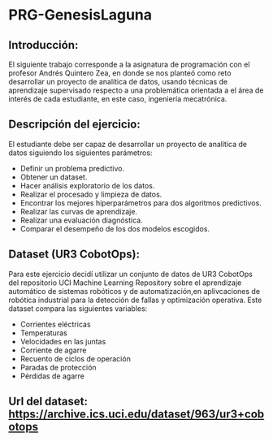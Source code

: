 # PRG-GenesisLaguna
## Introducción:

El siguiente trabajo corresponde a la asignatura de programación con el profesor Andrés Quintero Zea, en donde se nos planteó como reto desarrollar un proyecto de analítica de datos, usando técnicas de aprendizaje supervisado respecto a una problemática orientada a el área de interés de cada estudiante, en este caso, ingeniería mecatrónica.

## Descripción del ejercicio:

El estudiante debe ser capaz de   desarrollar un proyecto de analítica de datos siguiendo los siguientes parámetros: 
- Definir un problema predictivo.
- Obtener un dataset.
- Hacer análisis exploratorio de los datos.
- Realizar el procesado y limpieza de datos.
- Encontrar los mejores hiperparámetros para dos algoritmos predictivos.
- Realizar las curvas de aprendizaje.
- Realizar una evaluación diagnóstica.
- Comparar el desempeño de los dos modelos escogidos.

## Dataset (UR3 CobotOps):

Para  este ejercicio decidí utilizar un conjunto de datos de UR3 CobotOps del repositorio UCI Machine Learning Repository sobre el aprendizaje automático de sistemas robóticos y de automatización,en aplivcaciones de robótica industrial para la detección de fallas y optimización operativa. Este dataset compara las siguientes variables: 
- Corrientes eléctricas
- Temperaturas
- Velocidades en las juntas 
- Corriente de agarre
- Recuento de ciclos de operación
- Paradas de protección 
- Pérdidas de agarre

## Url del dataset: https://archive.ics.uci.edu/dataset/963/ur3+cobotops
